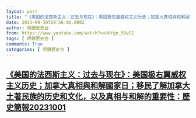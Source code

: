 ```yaml
---
layout: post
title: "《美国的法西斯主义：过去与现在》：美国极右翼威权主义历史；加拿大真相與和解國家日；移民了解加拿大土著民族的历史和文化，以及真相与和解的重要性：歷史簡報20231001"
date: 2023-09-30T19:56:06.000Z
author: 明鏡歷史台
from: https://www.youtube.com/watch?v=HHYgn_5OvEI
tags: [ 明鏡歷史台 ]
comments: True
categories: [ 明鏡歷史台 ]
---
```

<!--1696103766000-->
[《美国的法西斯主义：过去与现在》：美国极右翼威权主义历史；加拿大真相與和解國家日；移民了解加拿大土著民族的历史和文化，以及真相与和解的重要性：歷史簡報20231001](https://www.youtube.com/watch?v=HHYgn_5OvEI)
------

<div>

</div>
